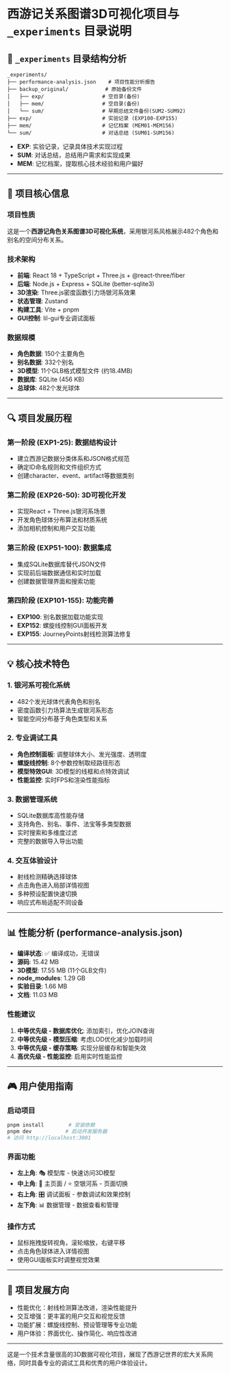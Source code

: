 # 西游记关系图谱3D可视化项目与 `_experiments` 目录说明

## 📁 `_experiments` 目录结构分析

```
_experiments/
├── performance-analysis.json    # 项目性能分析报告
├── backup_original/            # 原始备份文件
│   ├── exp/                   # 空目录(备份)
│   ├── mem/                   # 空目录(备份) 
│   └── sum/                   # 早期总结文件备份(SUM2-SUM92)
├── exp/                       # 实验记录 (EXP100-EXP155)
├── mem/                       # 记忆档案 (MEM01-MEM156)
└── sum/                       # 对话总结 (SUM01-SUM156)
```

- **EXP**: 实验记录，记录具体技术实现过程
- **SUM**: 对话总结，总结用户需求和实现成果
- **MEM**: 记忆档案，提取核心技术经验和用户偏好

---

## 🎯 项目核心信息

### 项目性质
这是一个**西游记角色关系图谱3D可视化系统**，采用银河系风格展示482个角色和别名的空间分布关系。

### 技术架构
- **前端**: React 18 + TypeScript + Three.js + @react-three/fiber
- **后端**: Node.js + Express + SQLite (better-sqlite3)
- **3D渲染**: Three.js密度函数引力场银河系效果
- **状态管理**: Zustand
- **构建工具**: Vite + pnpm
- **GUI控制**: lil-gui专业调试面板

### 数据规模
- **角色数据**: 150个主要角色
- **别名数据**: 332个别名
- **3D模型**: 11个GLB格式模型文件 (约18.4MB)
- **数据库**: SQLite (456 KB)
- **总球体**: 482个发光球体

---

## 🔍 项目发展历程

### 第一阶段 (EXP1-25): 数据结构设计
- 建立西游记数据分类体系和JSON格式规范
- 确定ID命名规则和文件组织方式
- 创建character、event、artifact等数据类别

### 第二阶段 (EXP26-50): 3D可视化开发
- 实现React + Three.js银河系场景
- 开发角色球体分布算法和材质系统
- 添加相机控制和用户交互功能

### 第三阶段 (EXP51-100): 数据集成
- 集成SQLite数据库替代JSON文件
- 实现前后端数据通信和实时加载
- 创建数据管理界面和搜索功能

### 第四阶段 (EXP101-155): 功能完善
- **EXP100**: 别名数据加载功能实现
- **EXP152**: 螺旋线控制GUI面板开发  
- **EXP155**: JourneyPoints射线检测算法修复

---

## 💡 核心技术特色

### 1. 银河系可视化系统
- 482个发光球体代表角色和别名
- 密度函数引力场算法生成银河系形态
- 智能空间分布基于角色类型和关系

### 2. 专业调试工具
- **角色控制面板**: 调整球体大小、发光强度、透明度
- **螺旋线控制**: 8个参数控制取经路径形态
- **模型特效GUI**: 3D模型的线框和点特效调试
- **性能监控**: 实时FPS和渲染性能指标

### 3. 数据管理系统
- SQLite数据库高性能存储
- 支持角色、别名、事件、法宝等多类型数据
- 实时搜索和多维度过滤
- 完整的数据导入导出功能

### 4. 交互体验设计
- 射线检测精确选择球体
- 点击角色进入局部详情视图
- 多种预设配置快速切换
- 响应式布局适配不同设备

---

## 📊 性能分析 (performance-analysis.json)

- **编译状态**: ✅ 编译成功，无错误
- **源码**: 15.42 MB
- **3D模型**: 17.55 MB (11个GLB文件)
- **node_modules**: 1.29 GB
- **实验目录**: 1.66 MB
- **文档**: 11.03 MB

### 性能建议
1. **中等优先级 - 数据库优化**: 添加索引，优化JOIN查询
2. **中等优先级 - 模型压缩**: 考虑LOD优化减少加载时间  
3. **中等优先级 - 缓存策略**: 实现分层缓存和智能失效
4. **高优先级 - 性能监控**: 启用实时性能监控

---

## 🎮 用户使用指南

### 启动项目
```bash
pnpm install        # 安装依赖
pnpm dev           # 启动开发服务器
# 访问 http://localhost:3001
```

### 界面功能
- **左上角**: 🎭 模型库 - 快速访问3D模型
- **中上角**: 🌌 主页面 / ⭐ 空银河系 - 页面切换  
- **右上角**: 🎛️ 调试面板 - 参数调试和效果控制
- **左下角**: 📊 数据管理 - 数据查看和管理

### 操作方式
- 鼠标拖拽旋转视角，滚轮缩放，右键平移
- 点击角色球体进入详情视图
- 使用GUI面板实时调整视觉效果

---

## 🔮 项目发展方向

- 性能优化：射线检测算法改进，渲染性能提升
- 交互增强：更丰富的用户交互和视觉反馈  
- 功能扩展：螺旋线控制、预设管理等专业功能
- 用户体验：界面优化、操作简化、响应性改进

---

这是一个技术含量很高的3D数据可视化项目，展现了西游记世界的宏大关系网络，同时具备专业的调试工具和优秀的用户体验设计。